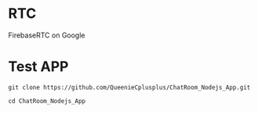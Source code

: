 # RTC
FirebaseRTC on Google

# Test APP

    git clone https://github.com/QueenieCplusplus/ChatRoom_Nodejs_App.git
    
    cd ChatRoom_Nodejs_App
